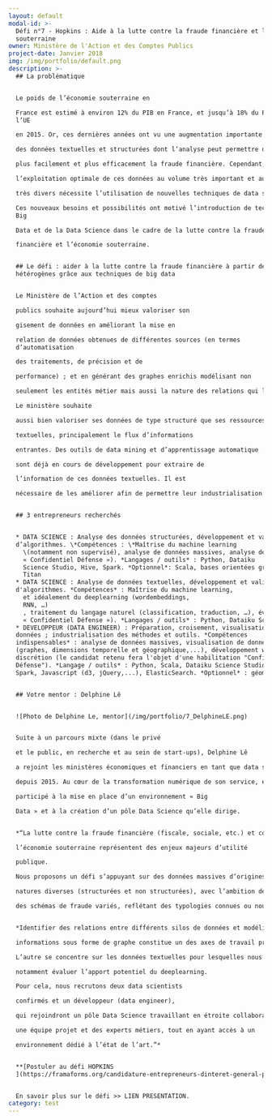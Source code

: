 ```yaml
---
layout: default
modal-id: >-
  Défi n°7 - Hopkins : Aide à la lutte contre la fraude financière et l'économie
  souterraine
owner: Ministère de l'Action et des Comptes Publics
project-date: Janvier 2018
img: /img/portfolio/default.png
description: >-
  ## La problématique


  Le poids de l’économie souterraine en

  France est estimé à environ 12% du PIB en France, et jusqu’à 18% du PIB de
  l’UE

  en 2015. Or, ces dernières années ont vu une augmentation importante du volume

  des données textuelles et structurées dont l’analyse peut permettre de repérer

  plus facilement et plus efficacement la fraude financière. Cependant,

  l’exploitation optimale de ces données au volume très important et aux formats

  très divers nécessite l’utilisation de nouvelles techniques de data science.

  Ces nouveaux besoins et possibilités ont motivé l’introduction de technologies
  Big

  Data et de la Data Science dans le cadre de la lutte contre la fraude

  financière et l’économie souterraine.


  ## Le défi : aider à la lutte contre la fraude financière à partir de données
  hétérogènes grâce aux techniques de big data


  Le Ministère de l’Action et des comptes

  publics souhaite aujourd’hui mieux valoriser son

  gisement de données en améliorant la mise en

  relation de données obtenues de différentes sources (en termes
  d’automatisation

  des traitements, de précision et de

  performance) ; et en générant des graphes enrichis modélisant non

  seulement les entités métier mais aussi la nature des relations qui les lient.

  Le ministère souhaite

  aussi bien valoriser ses données de type structuré que ses ressources

  textuelles, principalement le flux d’informations

  entrantes. Des outils de data mining et d’apprentissage automatique

  sont déjà en cours de développement pour extraire de

  l’information de ces données textuelles. Il est

  nécessaire de les améliorer afin de permettre leur industrialisation.


  ## 3 entrepreneurs recherchés


  * DATA SCIENCE : Analyse des données structurées, développement et validation
  d’algorithmes. \*Compétences : \*Maîtrise du machine learning
    \(notamment non supervisé), analyse de données massives, analyse de réseaux / graphes, visualisation de données, discrétion (le candidat retenu fera l’objet d’une habilitation
    « Confidentiel Défense »). *Langages / outils* : Python, Dataiku
    Science Studio, Hive, Spark. *Optionnel*: Scala, bases orientées graphe e.g.
    Titan
  * DATA SCIENCE : Analyse de données textuelles, développement et validation
  d'algorithmes. *Compétences* : Maîtrise du machine learning,
    et idéalement du deeplearning (wordembeddings,
    RNN, …)
    , traitement du langage naturel (classification, traduction, …), évaluation et assemblage de modèles prédictifs, discrétion (le candidat retenu fera l’objet d’une habilitation
    « Confidentiel Défense »). *Langages / outils* : Python, Dataiku Science Studio. *Optionnel* : lua/Torch (ou PyTorch) ou TensorFlow ou équivalent.
  * DEVELOPPEUR (DATA ENGINEER) : Préparation, croisement, visualisation des
  données ; industrialisation des méthodes et outils. *Compétences
  indispensables* : analyse de données massives, visualisation de données
  (graphes, dimensions temporelle et géographique,...), développement web,
  discrétion (le candidat retenu fera l'objet d'une habilitation "Confidentiel
  Défense"). *Langage / outils* : Python, Scala, Dataiku Science Studio, Hive,
  Spark, Javascript (d3, jQuery,...), ElasticSearch. *Optionnel* : géomatique.


  ## Votre mentor : Delphine Lê


  ![Photo de Delphine Le, mentor](/img/portfolio/7_DelphineLE.png)


  Suite à un parcours mixte (dans le privé

  et le public, en recherche et au sein de start-ups), Delphine Lê

  a rejoint les ministères économiques et financiers en tant que data scientist

  depuis 2015. Au cœur de la transformation numérique de son service, elle a

  participé à la mise en place d’un environnement « Big

  Data » et à la création d’un pôle Data Science qu’elle dirige.


  *“La lutte contre la fraude financière (fiscale, sociale, etc.) et contre

  l’économie souterraine représentent des enjeux majeurs d’utilité

  publique.

  Nous proposons un défi s’appuyant sur des données massives d’origines et de

  natures diverses (structurées et non structurées), avec l’ambition de détecter

  des schémas de fraude variés, reflétant des typologies connues ou nouvelles.*


  *Identifier des relations entre différents silos de données et modéliser les

  informations sous forme de graphe constitue un des axes de travail proposés.

  L’autre se concentre sur les données textuelles pour lesquelles nous aimerions

  notamment évaluer l’apport potentiel du deeplearning.

  Pour cela, nous recrutons deux data scientists

  confirmés et un développeur (data engineer),

  qui rejoindront un pôle Data Science travaillant en étroite collaboration avec

  une équipe projet et des experts métiers, tout en ayant accès à un

  environnement dédié à l’état de l’art.”*


  **[Postuler au défi HOPKINS
  ](https://framaforms.org/candidature-entrepreneurs-dinteret-general-promo-2-1501592391)**


  En savoir plus sur le défi >> LIEN PRESENTATION.
category: test
---
```







